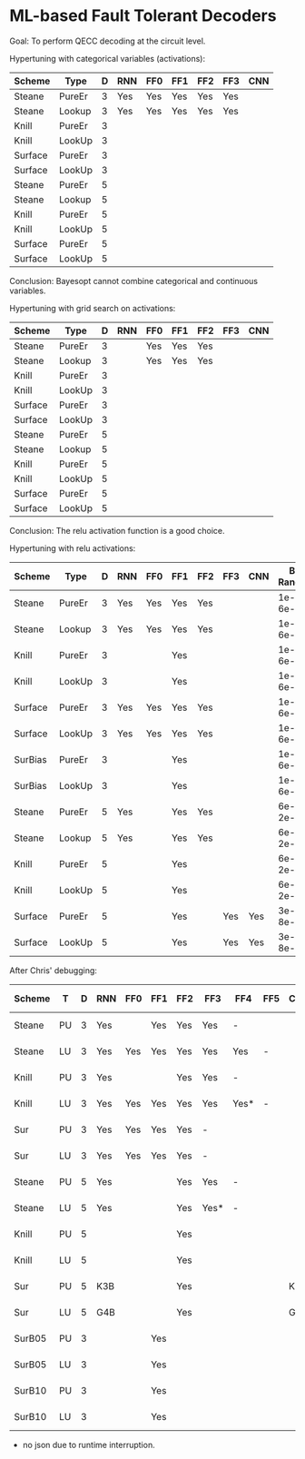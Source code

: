 # ML-based Fault Tolerant Decoders
Goal: To perform QECC decoding at the circuit level.

Hypertuning with categorical variables (activations):

| Scheme  |  Type  | D | RNN | FF0 | FF1 | FF2 | FF3 | CNN |
| ------- | ------ | - | --- | --- | --- | --- | --- | --- |
| Steane  | PureEr | 3 | Yes | Yes | Yes | Yes | Yes |     |
| Steane  | Lookup | 3 | Yes | Yes | Yes | Yes | Yes |     |
| Knill   | PureEr | 3 |     |     |     |     |     |     |
| Knill   | LookUp | 3 |     |     |     |     |     |     |
| Surface | PureEr | 3 |     |     |     |     |     |     |
| Surface | LookUp | 3 |     |     |     |     |     |     |
| Steane  | PureEr | 5 |     |     |     |     |     |     |
| Steane  | Lookup | 5 |     |     |     |     |     |     |
| Knill   | PureEr | 5 |     |     |     |     |     |     |
| Knill   | LookUp | 5 |     |     |     |     |     |     |
| Surface | PureEr | 5 |     |     |     |     |     |     |
| Surface | LookUp | 5 |     |     |     |     |     |     |

Conclusion: Bayesopt cannot combine categorical and continuous variables. 

Hypertuning with grid search on activations:

| Scheme  |  Type  | D | RNN | FF0 | FF1 | FF2 | FF3 | CNN |
| ------- | ------ | - | --- | --- | --- | --- | --- | --- |
| Steane  | PureEr | 3 |     | Yes | Yes | Yes |     |     |
| Steane  | Lookup | 3 |     | Yes | Yes | Yes |     |     |
| Knill   | PureEr | 3 |     |     |     |     |     |     |
| Knill   | LookUp | 3 |     |     |     |     |     |     |
| Surface | PureEr | 3 |     |     |     |     |     |     |
| Surface | LookUp | 3 |     |     |     |     |     |     |
| Steane  | PureEr | 5 |     |     |     |     |     |     |
| Steane  | Lookup | 5 |     |     |     |     |     |     |
| Knill   | PureEr | 5 |     |     |     |     |     |     |
| Knill   | LookUp | 5 |     |     |     |     |     |     |
| Surface | PureEr | 5 |     |     |     |     |     |     |
| Surface | LookUp | 5 |     |     |     |     |     |     |

Conclusion: The relu activation function is a good choice.

Hypertuning with relu activations:

| Scheme  |  Type  | D | RNN | FF0 | FF1 | FF2 | FF3 | CNN |  B Range  | Tune |
| ------- | ------ | - | --- | --- | --- | --- | --- | --- | --------- | ---- |
| Steane  | PureEr | 3 | Yes | Yes | Yes | Yes |     |     | 1e-4 6e-4 | 4e-4 |
| Steane  | Lookup | 3 | Yes | Yes | Yes | Yes |     |     | 1e-4 6e-4 | 4e-4 |
| Knill   | PureEr | 3 |     |     | Yes |     |     |     | 1e-4 6e-4 | 4e-4 |
| Knill   | LookUp | 3 |     |     | Yes |     |     |     | 1e-4 6e-4 | 4e-4 |
| Surface | PureEr | 3 | Yes | Yes | Yes | Yes |     |     | 1e-4 6e-4 | 4e-4 |
| Surface | LookUp | 3 | Yes | Yes | Yes | Yes |     |     | 1e-4 6e-4 | 4e-4 |
| SurBias | PureEr | 3 |     |     | Yes |     |     |     | 1e-4 6e-4 | 4e-4 |
| SurBias | LookUp | 3 |     |     | Yes |     |     |     | 1e-4 6e-4 | 4e-4 |
| Steane  | PureEr | 5 | Yes |     | Yes | Yes |     |     | 6e-4 2e-3 | 4e-4 |
| Steane  | Lookup | 5 | Yes |     | Yes | Yes |     |     | 6e-4 2e-3 | 4e-4 |
| Knill   | PureEr | 5 |     |     | Yes |     |     |     | 6e-4 2e-3 | 4e-4 |
| Knill   | LookUp | 5 |     |     | Yes |     |     |     | 6e-4 2e-3 | 4e-4 |
| Surface | PureEr | 5 |     |     | Yes |     | Yes | Yes | 3e-4 8e-4 | 4e-4 |
| Surface | LookUp | 5 |     |     | Yes |     | Yes | Yes | 3e-4 8e-4 | 4e-4 |

After Chris' debugging:

| Scheme | T  | D | RNN | FF0 | FF1 | FF2 | FF3 | FF4 | FF5 | CNN |  B Range  | Tune |
| ------ | -- | - | --- | --- | --- | --- | --- | --- | --- | --- | --------- | ---- |
| Steane | PU | 3 | Yes |     | Yes | Yes | Yes |  -  |     |     | 1e-4 6e-4 | 4e-4 |
| Steane | LU | 3 | Yes | Yes | Yes | Yes | Yes | Yes |  -  |     | 1e-4 6e-4 | 4e-4 |
| Knill  | PU | 3 | Yes |     |     | Yes | Yes |  -  |     |     | 1e-4 6e-4 | 4e-4 |
| Knill  | LU | 3 | Yes | Yes | Yes | Yes | Yes | Yes*|  -  |     | 1e-4 6e-4 | 4e-4 |
| Sur    | PU | 3 | Yes | Yes | Yes | Yes |  -  |     |     |     | 1e-4 6e-4 | 4e-4 |
| Sur    | LU | 3 | Yes | Yes | Yes | Yes |  -  |     |     |     | 1e-4 6e-4 | 4e-4 |
| Steane | PU | 5 | Yes |     |     | Yes | Yes |  -  |     |     | 6e-4 2e-3 | 1e-3 |
| Steane | LU | 5 | Yes |     |     | Yes | Yes*|  -  |     |     | 6e-4 2e-3 | 1e-3 |
| Knill  | PU | 5 |     |     |     | Yes |     |     |     |     | 6e-4 2e-3 | 4e-4 |
| Knill  | LU | 5 |     |     |     | Yes |     |     |     |     | 6e-4 2e-3 | 4e-4 |
| Sur    | PU | 5 | K3B |     |     | Yes |     |     |     | K2B | 3e-4 8e-4 | 6e-4 |
| Sur    | LU | 5 | G4B |     |     | Yes |     |     |     | G3B | 3e-4 8e-4 | 6e-4 |
| SurB05 | PU | 3 |     |     | Yes |     |     |     |     |     | 1e-4 6e-4 | 4e-4 |
| SurB05 | LU | 3 |     |     | Yes |     |     |     |     |     | 1e-4 6e-4 | 4e-4 |
| SurB10 | PU | 3 |     |     | Yes |     |     |     |     |     | 1e-4 6e-4 | 4e-4 |
| SurB10 | LU | 3 |     |     | Yes |     |     |     |     |     | 1e-4 6e-4 | 4e-4 |

* no json due to runtime interruption. 

